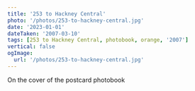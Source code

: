 ```yaml
---
title: '253 to Hackney Central'
photo: '/photos/253-to-hackney-central.jpg'
date: '2023-01-01'
dateTaken: '2007-03-10'
tags: [253 to Hackney Central, photobook, orange, '2007']
vertical: false
ogImage:
  url: '/photos/253-to-hackney-central.jpg'
---
```

On the cover of the postcard photobook
